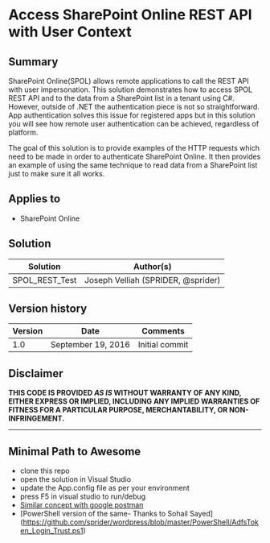 # Access SharePoint Online REST API with User Context

## Summary

SharePoint Online(SPOL) allows remote applications to call the REST API with user impersonation. This solution demonstrates how to access SPOL REST API and to the data from a SharePoint list in a tenant using C#. However, outside of .NET the authentication piece is not so straightforward. App authentication solves this issue for registered apps but in this solution you will see how remote user authentication can be achieved, regardless of platform.

The goal of this solution is to provide examples of the HTTP requests which need to be made in order to authenticate SharePoint Online. It then provides an example of using the same technique to read data from a SharePoint list just to make sure it all works.

## Applies to

* SharePoint Online

## Solution

Solution|Author(s)
--------|---------
SPOL_REST_Test|Joseph Velliah (SPRIDER, @sprider)

## Version history

Version|Date|Comments
-------|----|--------
1.0|September 19, 2016|Initial commit

## Disclaimer
**THIS CODE IS PROVIDED *AS IS* WITHOUT WARRANTY OF ANY KIND, EITHER EXPRESS OR IMPLIED, INCLUDING ANY IMPLIED WARRANTIES OF FITNESS FOR A PARTICULAR PURPOSE, MERCHANTABILITY, OR NON-INFRINGEMENT.**

---

## Minimal Path to Awesome

- clone this repo
- open the solution in Visual Studio 
- update the App.config file as per your environment 
- press F5 in visual studio to run/debug
- [Similar concept with google postman](https://blog.sprider.org/2016/09/15/access-sharepoint-online-rest-api-via-google-postman-with-user-context/)
- [PowerShell version of the same- Thanks to Sohail Sayed] (https://github.com/sprider/wordpress/blob/master/PowerShell/AdfsToken_Login_Trust.ps1)




